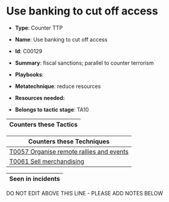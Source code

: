 # Use banking to cut off access 

* **Type**: Counter TTP

* **Name**: Use banking to cut off access 

* **Id**: C00129

* **Summary**: fiscal sanctions; parallel to counter terrorism

* **Playbooks**: 

* **Metatechnique**: reduce resources

* **Resources needed:** 

* **Belongs to tactic stage**: TA10


| Counters these Tactics |
| ---------------------- |



| Counters these Techniques |
| ------------------------- |
| [T0057 Organise remote rallies and events](../techniques/T0057.md) |
| [T0061 Sell merchandising](../techniques/T0061.md) |



| Seen in incidents |
| ----------------- |


DO NOT EDIT ABOVE THIS LINE - PLEASE ADD NOTES BELOW